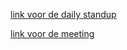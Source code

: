 [link voor de daily standup](https://youtu.be/k8kUmak_SeM)

[link voor de meeting](https://youtu.be/J1NEEdkNhmI)